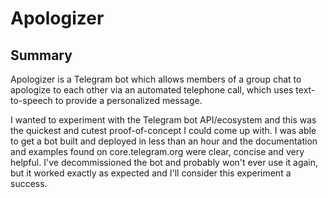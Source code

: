 # Apologizer

## Summary
Apologizer is a Telegram bot which allows members of a group chat to
apologize to each other via an automated telephone call, which uses
text-to-speech to provide a personalized message.

 I wanted to experiment with the Telegram bot API/ecosystem and this was the
 quickest and cutest proof-of-concept I could come up with. I was able to get
 a bot built and deployed in less than an hour and the documentation and
 examples found on core.telegram.org were clear, concise and very helpful.
 I've decommissioned the bot and probably won't ever use it again, but it
 worked exactly as expected and I'll consider this experiment a success.
